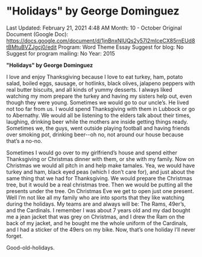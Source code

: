 # "Holidays" by George Dominguez

Last Updated: February 21, 2021 4:48 AM
Month: 10 - October
Original Document (Google Doc): https://docs.google.com/document/d/1jnBnxNIUQs2y57l2mIceCX85rnEUd8tBMtuBVZJgcj0/edit
Program: Word Theme Essay
Suggest for blog: No
Suggest for program mailing: No
Year: 2015

**"Holidays" by George Dominguez**

I love and enjoy Thanksgiving because I love to eat turkey, ham, potato salad, boiled eggs, sausage, or hotlinks, black olives, jalapeno peppers with real butter biscuits, and all kinds of yummy desserts. I always liked watching my mom prepare the turkey and having my sisters help out, even though they were young. Sometimes we would go to our uncle’s. He lived not too far from us. I would spend Thanksgiving with them in Lubbock or go to Abernathy. We would all be listening to the elders talk about their times, laughing, drinking beer while the mothers are inside getting things ready. Sometimes we, the guys, went outside playing football and having friends over smoking pot, drinking beer--oh no, not around our house because that’s a no-no.

Sometimes I would go over to my girlfriend’s house and spend either Thanksgiving or Christmas dinner with them, or she with my family. Now on Christmas we would all pitch in and help make tamales. Yea, we would have turkey and ham, black eyed peas (which I don’t care for), and just about the same thing that we had for Thanksgiving. We would prepare the Christmas tree, but it would be a real christmas tree. Then we would be putting all the presents under the tree. On Christmas Eve we get to open just one present. Well I’m not like all my family who are into sports that they like watching during the holidays. My teams are and always will be: The Rams, 49er’s, and the Cardinals. I remember I was about 7 years old and my dad bought me a jean jacket that was grey on Christmas, and I drew the Ram on the back of my jacket, and he bought me the whole uniform of the Cardinals, and I had a sticker of the 49ers on my bike. Now, that’s one holiday I’ll never forget.

Good-old-holidays.
